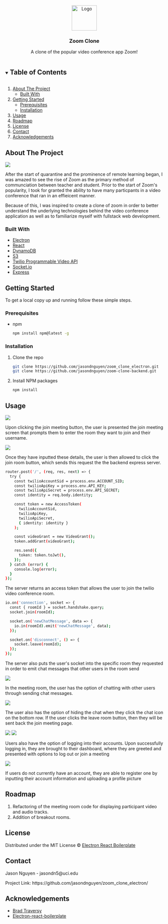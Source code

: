<!-- PROJECT LOGO -->
<br />
<p align="center">
  <a href="https://github.com/github_username/repo_name">
    <img src="assets/logo.png" alt="Logo" width="80" height="80">
  </a>

  <h3 align="center">Zoom Clone</h3>

  <p align="center">
    A clone of the popular video conference app Zoom!
</p>



<!-- TABLE OF CONTENTS -->
<details open="open">
  <summary><h2 style="display: inline-block">Table of Contents</h2></summary>
  <ol>
    <li>
      <a href="#about-the-project">About The Project</a>
      <ul>
        <li><a href="#built-with">Built With</a></li>
      </ul>
    </li>
    <li>
      <a href="#getting-started">Getting Started</a>
      <ul>
        <li><a href="#prerequisites">Prerequisites</a></li>
        <li><a href="#installation">Installation</a></li>
      </ul>
    </li>
    <li><a href="#usage">Usage</a></li>
    <li><a href="#roadmap">Roadmap</a></li>
    <li><a href="#license">License</a></li>
    <li><a href="#contact">Contact</a></li>
    <li><a href="#acknowledgements">Acknowledgements</a></li>
  </ol>
</details>

<!-- ABOUT THE PROJECT -->
## About The Project

<img src = "assets/zoom_startup_screen.png" />

<p> After the start of quarantine and the prominence of remote learning began, I was amazed to see the rise of Zoom as the primary method of communciation between teacher and student. Prior to the start of Zoom's popularity, I took for granted the ability to have many particpants in a video conference that ran in an effieicent manner. </p>

<p> Because of this, I was inspired to create a clone of zoom in order to better understand the underlying technologies behind the video conference application as well as to familiarize myself with fullstack web development. </p>

### Built With

* [Electron](https://www.electronjs.org/)
* [React](https://reactjs.org/)
* [DynamoDB](https://aws.amazon.com/)
* [S3](https://aws.amazon.com/)
* [Twilio Programmable Video API](https://www.twilio.com/docs/video)
* [Socket.io](https://socket.io/)
* [Express](https://expressjs.com/)

## Getting Started

To get a local copy up and running follow these simple steps.

### Prerequisites
* npm
  ```sh
  npm install npm@latest -g
  ```

### Installation

1. Clone the repo
   ```sh
   git clone https://github.com/jasondnguyen/zoom_clone_electron.git
   git clone https://github.com/jasondnguyen/zoom-clone-backend.git
   ```
2. Install NPM packages
   ```sh
   npm install
   ```   
<!-- USAGE EXAMPLES -->
## Usage

<img src = "assets/joinmeeting.png" />
<p> Upon clicking the join meeting button, the user is presented the join meeting screen that prompts them to enter the room they want to join and their username. </p>

<img src = "assets/inputtingmeetingdetails.png" />
<p> Once they have inputted these details, the user is then allowed to click the join room button, which sends this request the the backend express server. </p>

```bash
router.post('/', (req, res, next) => {
  try {
    const twilioAccountSid = process.env.ACCOUNT_SID;
    const twilioApiKey = process.env.API_KEY;
    const twilioApiSecret = process.env.API_SECRET;
    const identity = req.body.identity;

    const token = new AccessToken(
      twilioAccountSid,
      twilioApiKey,
      twilioApiSecret,
      { identity: identity }
    );

    const videoGrant = new VideoGrant();
    token.addGrant(videoGrant);

    res.send({
      token: token.toJwt(),
    });
  } catch (error) {
    console.log(error);
  }
});
```

<p> The server returns an access token that allows the user to join the twilio video conference room. </p>

```bash
io.on('connection', socket => {
  const { roomId } = socket.handshake.query;
  socket.join(roomId);

  socket.on('newChatMessage', data => {
    io.in(roomId).emit('newChatMessage', data);
  });

  socket.on('disconnect', () => {
    socket.leave(roomId);
  });
});
```
<p> The server also puts the user's socket into the specific room they requested in order to emit chat messages that other users in the room send </p>

<img src = "assets/chatting.png" />
<p> In the meeting room, the user has the option of chatting with other users through sending chat messages. </p>

<img src = "assets/hidechat.png" />
<p> The user also has the option of hiding the chat when they click the chat icon on the bottom row. If the user clicks the leave room button, then they will be sent back the join meeting page. </p>

<img src = "assets/login.png" />
<img src = "assets/dashboard.png" />
<p> Users also have the option of logging into their accounts. Upon successfully logging in, they are brought to their dashboard, where they are greeted and presented with options to log out or join a meeting </p>

<img src = "assets/signup.png" />
<p> If users do not currently have an account, they are able to register one by inputting their account information and uploading a profile picture </p>

<!-- ROADMAP -->
## Roadmap
1. Refactoring of the meeting room code for displaying participant video and audio tracks.
2. Addition of breakout rooms.

## License

Distributed under the MIT License © [Electron React Boilerplate](https://github.com/electron-react-boilerplate)

## Contact

<p>Jason Nguyen - jasondn5@uci.edu</p>
<p>Project Link: https://github.com/jasondnguyen/zoom_clone_electron/</p>



<!-- ACKNOWLEDGEMENTS -->
## Acknowledgements

* [Brad Traversy](https://www.udemy.com/course/modern-react-front-to-back/)
* [Electron-react-boilerplate](https://github.com/electron-react-boilerplate/electron-react-boilerplate)

<!-- MARKDOWN LINKS & IMAGES -->
<!-- https://www.markdownguide.org/basic-syntax/#reference-style-links -->
[contributors-shield]: https://img.shields.io/github/contributors/github_username/repo.svg?style=for-the-badge
[contributors-url]: https://github.com/github_username/repo/graphs/contributors
[forks-shield]: https://img.shields.io/github/forks/github_username/repo.svg?style=for-the-badge
[forks-url]: https://github.com/github_username/repo/network/members
[stars-shield]: https://img.shields.io/github/stars/github_username/repo.svg?style=for-the-badge
[stars-url]: https://github.com/github_username/repo/stargazers
[issues-shield]: https://img.shields.io/github/issues/github_username/repo.svg?style=for-the-badge
[issues-url]: https://github.com/github_username/repo/issues
[license-shield]: https://img.shields.io/github/license/github_username/repo.svg?style=for-the-badge
[license-url]: https://github.com/github_username/repo/blob/master/LICENSE.txt
[linkedin-shield]: https://img.shields.io/badge/-LinkedIn-black.svg?style=for-the-badge&logo=linkedin&colorB=555
[linkedin-url]: https://linkedin.com/in/github_username
